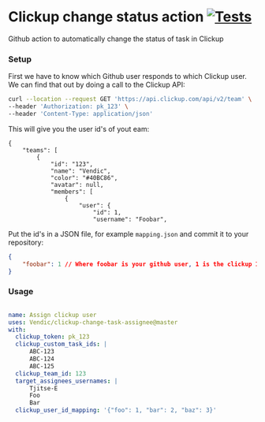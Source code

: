 # Clickup change status action [![Tests](https://github.com/Tjitse-E/clickup-change-status/actions/workflows/tests.yml/badge.svg)](https://github.com/Tjitse-E/clickup-change-status/actions/workflows/tests.yml)
Github action to automatically change the status of task in Clickup

### Setup
First we have to know which Github user responds to which Clickup user. We can find that out by doing a call to the Clickup API:
```bash
curl --location --request GET 'https://api.clickup.com/api/v2/team' \
--header 'Authorization: pk_123' \
--header 'Content-Type: application/json'
```
This will give you the user id's of yout eam:

```
{
    "teams": [
        {
            "id": "123",
            "name": "Vendic",
            "color": "#40BC86",
            "avatar": null,
            "members": [
                {
                    "user": {
                        "id": 1,
                        "username": "Foobar",
```

Put the id's in a JSON file, for example `mapping.json` and commit it to your repository:

```json
{
    "foobar": 1 // Where foobar is your github user, 1 is the clickup ID
}
```

### Usage
```yml

name: Assign clickup user
uses: Vendic/clickup-change-task-assignee@master
with:
  clickup_token: pk_123
  clickup_custom_task_ids: |
      ABC-123
      ABC-124
      ABC-125
  clickup_team_id: 123
  target_assignees_usernames: |
      Tjitse-E
      Foo
      Bar
  clickup_user_id_mapping: '{"foo": 1, "bar": 2, "baz": 3}'
```
